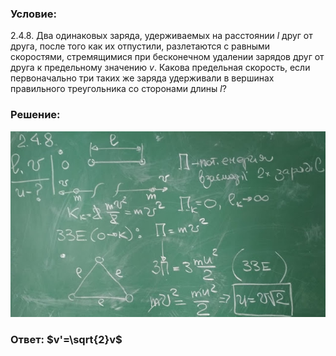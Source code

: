 ###  Условие:

$2.4.8.$ Два одинаковых заряда, удерживаемых на расстоянии $l$ друг от друга, после того как их отпустили, разлетаются с равными скоростями, стремящимися при бесконечном удалении зарядов друг от друга к предельному значению $v$. Какова предельная скорость, если первоначально три таких же заряда удерживали в вершинах правильного треугольника со сторонами длины $l$?

###  Решение:

![|640x378, 67%](../../img/2.4.8/sol.jpg)

###  Ответ: $v'=\sqrt{2}v$